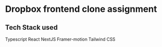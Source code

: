 # Dropbox frontend clone assignment

## Tech Stack used
Typescript
React
NextJS
Framer-motion
Tailwind CSS
